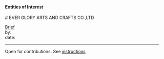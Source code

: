 #### [Entities of Interest](/list.html)
<link rel="stylesheet" type="text/css" href="../../assets/style.css">
# EVER GLORY ARTS AND CRAFTS CO.,LTD

[comment]: <> (Add/Remove information below as you want)
[comment]: <> (Markdown cheatsheet: https://github.com/adam-p/markdown-here/wiki/Markdown-Cheatsheet)
[Brief](Brief.md)  
by:  
date:  

---
[comment]: <> (Add your content here)
Open for contributions. See [instructions](/Readme.md#contribute)